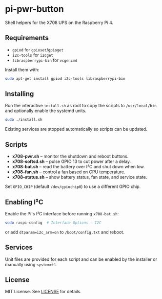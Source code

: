 # pi-pwr-button

Shell helpers for the X708 UPS on the Raspberry Pi 4.

## Requirements
- `gpiod` for `gpioset`/`gpioget`
- `i2c-tools` for `i2cget`
- `libraspberrypi-bin` for `vcgencmd`

Install them with:

```bash
sudo apt-get install gpiod i2c-tools libraspberrypi-bin
```

## Installing
Run the interactive `install.sh` as root to copy the scripts to `/usr/local/bin`
and optionally enable the systemd units.

```bash
sudo ./install.sh
```

Existing services are stopped automatically so scripts can be updated.

## Scripts
- **x708-pwr.sh** – monitor the shutdown and reboot buttons.
- **x708-softsd.sh** – pulse GPIO 13 to cut power after a delay.
- **x708-bat.sh** – read the battery over I²C and shut down when low.
- **x708-fan.sh** – control a fan based on CPU temperature.
- **x708-status.sh** – show battery status, fan state, and service state.

Set `GPIO_CHIP` (default `/dev/gpiochip0`) to use a different GPIO chip.

## Enabling I²C
Enable the Pi's I²C interface before running `x708-bat.sh`:

```bash
sudo raspi-config  # Interface Options → I2C
```

or add `dtparam=i2c_arm=on` to `/boot/config.txt` and reboot.

## Services
Unit files are provided for each script and can be enabled by the installer or
manually using `systemctl`.

## License
MIT License. See [LICENSE](LICENSE) for details.
